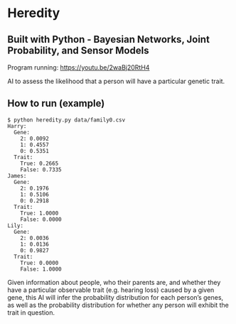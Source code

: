 # Heredity

## Built with Python - Bayesian Networks, Joint Probability, and Sensor Models
Program running: https://youtu.be/2waBj20RtH4

AI to assess the likelihood that a person will have a particular genetic trait.

## How to run (example)

```
$ python heredity.py data/family0.csv
Harry:
  Gene:
    2: 0.0092
    1: 0.4557
    0: 0.5351
  Trait:
    True: 0.2665
    False: 0.7335
James:
  Gene:
    2: 0.1976
    1: 0.5106
    0: 0.2918
  Trait:
    True: 1.0000
    False: 0.0000
Lily:
  Gene:
    2: 0.0036
    1: 0.0136
    0: 0.9827
  Trait:
    True: 0.0000
    False: 1.0000

```

Given information about people, who their parents are, and whether they have a particular observable trait (e.g. hearing loss) caused by a given gene, this AI will infer the probability distribution for each person’s genes, as well as the probability distribution for whether any person will exhibit the trait in question.
